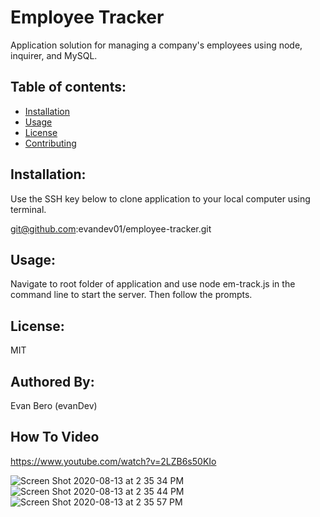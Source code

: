 # Employee Tracker
Application solution for managing a company's employees using node, inquirer, and MySQL.

  ## Table of contents:
  * [Installation](#installation)
  * [Usage](#usage)
  * [License](#license)
  * [Contributing](#authored-by)

  ## Installation:
  Use the SSH key below to clone application to your local computer using terminal.

  git@github.com:evandev01/employee-tracker.git

  ## Usage:
   Navigate to root folder of application and use node em-track.js in the command line to start the server.
   Then follow the prompts.

  ## License:
   MIT

   ## Authored By:
   Evan Bero (evanDev)
   
   ## How To Video
   https://www.youtube.com/watch?v=2LZB6s50KIo
   
![Screen Shot 2020-08-13 at 2 35 34 PM](https://user-images.githubusercontent.com/63209633/90173450-752b3e80-dd72-11ea-80d9-d84091071fe1.png)
![Screen Shot 2020-08-13 at 2 35 44 PM](https://user-images.githubusercontent.com/63209633/90173458-78262f00-dd72-11ea-87eb-4bf263d66bd6.png)
![Screen Shot 2020-08-13 at 2 35 57 PM](https://user-images.githubusercontent.com/63209633/90173477-7d837980-dd72-11ea-8518-f5a2feb1d30b.png)
